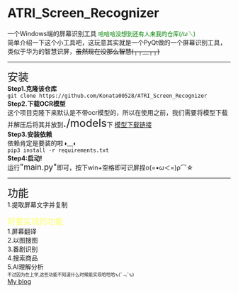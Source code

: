# ATRI_Screen_Recognizer
一个Windows端的屏幕识别工具
<font size=2 color='green'>哈哈哈没想到还有人来我的仓库(*/ω＼*)</font>  
简单介绍一下这个小工具吧，这玩意其实就是一个PyQt做的一个屏幕识别工具，类似于华为的智慧识屏，~~虽然现在没那么智慧(┬┬﹏┬┬)~~  

---
 
<font size=5>安装</font>  
**Step1.克隆该仓库**  
`git clone https://github.com/Konata00528/ATRI_Screen_Recognizer`  
**Step2.下载OCR模型**  
这个项目克隆下来默认是不带ocr模型的，所以在使用之前，我们需要将模型下载并解压后将其并放到<font size=5>./models</font>下
[模型下载链接](https://wwam.lanzoub.com/ine5I2tf4fri)  
**Step3.安装依赖**  
依赖肯定是要装的啦◑﹏◐  
`pip3 install -r requirements.txt`  
**Step4:启动!**  
运行<font size =4>"main.py"</font>即可，按下win+空格即可识屏捏ο(=•ω＜=)ρ⌒☆  

---

<font size=5>功能</font>  
1.提取屏幕文字并复制  

<font size=4 color=#faff6a>将要实现的功能</font>  
1.屏幕翻译  
2.以图搜图  
3.番剧识别  
4.搜索商品  
5.AI理解分析  
<font size=1>不过因为在上学,这些功能不知道什么时候能实现哈哈哈ԅ(¯﹃¯ԅ)</font>  
[My blog](https://konata.site)
